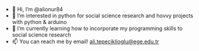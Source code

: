 - 👋 Hi, I’m @alionur84
- 👀 I’m interested in python for social science research and hovvy projects with python & arduino
- 🌱 I’m currently learning how to incorporate my programming skills to social science research
- 📫 You can reach me by email! ali.tepeciklioglu@ege.edu.tr

<!---
alionur84/alionur84 is a ✨ special ✨ repository because its `README.md` (this file) appears on your GitHub profile.
You can click the Preview link to take a look at your changes.
--->
